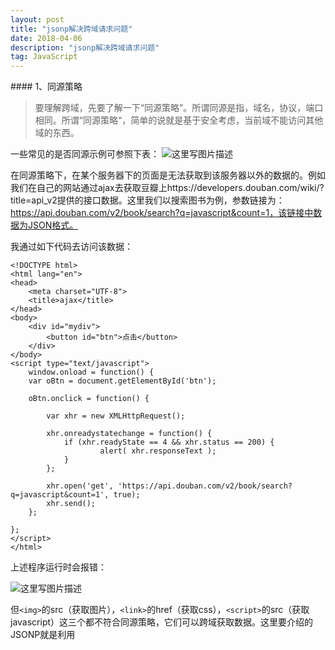 ```yaml
---
layout: post
title: "jsonp解决跨域请求问题"
date: 2018-04-06
description: "jsonp解决跨域请求问题"
tag: JavaScript
---
```


﻿#### 1、同源策略

> 要理解跨域，先要了解一下“同源策略”。所谓同源是指，域名，协议，端口相同。所谓“同源策略“，简单的说就是基于安全考虑，当前域不能访问其他域的东西。

一些常见的是否同源示例可参照下表：
![这里写图片描述](https://img-blog.csdn.net/20180406171929158?watermark/2/text/aHR0cHM6Ly9ibG9nLmNzZG4ubmV0L2hhb2FpcWlhbg==/font/5a6L5L2T/fontsize/400/fill/I0JBQkFCMA==/dissolve/70)

在同源策略下，在某个服务器下的页面是无法获取到该服务器以外的数据的。例如我们在自己的网站通过ajax去获取豆瓣上https://developers.douban.com/wiki/?title=api_v2提供的接口数据。这里我们以搜索图书为例，参数链接为：https://api.douban.com/v2/book/search?q=javascript&count=1，该链接中数据为JSON格式。

我通过如下代码去访问该数据：


```
<!DOCTYPE html>
<html lang="en">
<head>
    <meta charset="UTF-8">
    <title>ajax</title>
</head>
<body>
    <div id="mydiv">
        <button id="btn">点击</button>
    </div>
</body>
<script type="text/javascript">
    window.onload = function() {
    var oBtn = document.getElementById('btn');

    oBtn.onclick = function() {

        var xhr = new XMLHttpRequest();

        xhr.onreadystatechange = function() {
            if (xhr.readyState == 4 && xhr.status == 200) {
                    alert( xhr.responseText );
            }
        };

        xhr.open('get', 'https://api.douban.com/v2/book/search?q=javascript&count=1', true);
        xhr.send();
    };

};
</script>
</html>
```
上述程序运行时会报错：

![这里写图片描述](https://img-blog.csdn.net/2018040617224329?watermark/2/text/aHR0cHM6Ly9ibG9nLmNzZG4ubmV0L2hhb2FpcWlhbg==/font/5a6L5L2T/fontsize/400/fill/I0JBQkFCMA==/dissolve/70)

但`<img>`的src（获取图片），`<link>`的href（获取css），`<script>`的src（获取javascript）这三个都不符合同源策略，它们可以跨域获取数据。这里要介绍的JSONP就是利用<script>的src来实现跨域获取数据的。

#### 2、JSONP

> JSONP 是 JSON with padding（填充式 JSON 或参数式 JSON）的简写。

JSONP实现跨域请求的原理简单的说，就是动态创建`<script>`标签，然后利用`<script>`的src 不受同源策略约束来跨域获取数据。

JSONP 由两部分组成：回调函数和数据。回调函数是当响应到来时应该在页面中调用的函数。回调函数的名字一般是在请求中指定的。而数据就是传入回调函数中的 JSON 数据。

动态创建`<script>`标签，设置其src，回调函数在src中设置：

```
var script = document.createElement("script");
script.src = "https://api.douban.com/v2/book/search?q=javascript&count=1&callback=handleResponse";
document.body.insertBefore(script, document.body.firstChild);
```
在页面中，返回的JSON作为参数传入回调函数中，我们通过回调函数来来操作数据。

```
function handleResponse(response){
    // 对response数据进行操作代码
}
```
了解了JSONP的基本使用方法，我们在实现上面通过ajax调用豆瓣接口的需求，实现代码如下：

```
<!DOCTYPE html>
<html lang="en">
<head>
    <meta charset="UTF-8">
    <title>JSONP实现跨域2</title>
</head>
<body>
    <div id="mydiv">
        <button id="btn">点击</button>
    </div>
</body>
<script type="text/javascript">
    function handleResponse(response){
            console.log(response);
    }
</script>
<script type="text/javascript">
    window.onload = function() {

    var oBtn = document.getElementById('btn');

    oBtn.onclick = function() {     

        var script = document.createElement("script");
        script.src = "https://api.douban.com/v2/book/search?q=javascript&count=1&callback=handleResponse";
        document.body.insertBefore(script, document.body.firstChild);   
    };
};
</script>
</html>
```
JSONP目前还是比较流行的跨域方式，虽然JSONP使用起来方便，但是也存在一些问题：

> 首先， JSONP 是从其他域中加载代码执行。如果其他域不安全，很可能会在响应中夹带一些恶意代码，而此时除了完全放弃 JSONP调用之外，没有办法追究。因此在使用不是你自己运维的 Web 服务时，一定得保证它安全可靠。
> 其次，要确定 JSONP 请求是否失败并不容易。虽然 HTML5 给`<script>`元素新增了一个onerror事件处理程序，但目前还没有得到任何浏览器支持。为此，开发人员不得不使用计时器检测指定时间内是否接收到了响应。

#### 3、jQuery封装JSONP

对于经常用jQuery的开发者来说，能注意到jQuery封装的`$.ajax`中有一个dataType属性，如果将该属性设置成`dataType:"jsonp"`，就能实现JSONP跨域了。需要了解的一点是，虽然jQuery将JSONP封装在`$.ajax`中，但是其本质与`$.ajax`不一样。

通过jQuery的$.ajax实现跨域的代码参考如下：

```
<!DOCTYPE html>
<html lang="en">
<head>
    <meta charset="UTF-8">
    <title>jQuery实现JSONP</title>
</head>
<body>
    <div id="mydiv">
        <button id="btn">点击</button>
    </div>
</body>
<script type="text/javascript" src="https://code.jquery.com/jquery-3.1.0.min.js"></script>
<script type="text/javascript">
    $(function(){
        $("#btn").click(function(){

            $.ajax({
                async : true,
                url : "https://api.douban.com/v2/book/search",
                type : "GET",
                dataType : "jsonp", // 返回的数据类型，设置为JSONP方式
                jsonp : 'callback', //指定一个查询参数名称来覆盖默认的 jsonp 回调参数名 callback
                jsonpCallback: 'handleResponse', //设置回调函数名
                data : {
                    q : "javascript",
                    count : 1
                },
                success: function(response, status, xhr){
                    console.log('状态为：' + status + ',状态是：' + xhr.statusText);
                    console.log(response);
                }
            });
        });
    });
</script>
</html>
```

最后的结果与JavaScript通过动态添加`<script>`标签得到的结果是一样的。
![这里写图片描述](https://img-blog.csdn.net/20180406173022972?watermark/2/text/aHR0cHM6Ly9ibG9nLmNzZG4ubmV0L2hhb2FpcWlhbg==/font/5a6L5L2T/fontsize/400/fill/I0JBQkFCMA==/dissolve/70)

#### 4.通过$.getJSON(）

利用getJSON来实现，只要在地址中加上callback=?参数即可，参考代码如下：

```
var url = "https://api.douban.com/v2/book/search?q=javascript&count=1&callback=?"
$.getJSON(url, function(data){
       console.log(data);
});
```
这样也能实现跨域的功能。

转载出处：https://blog.csdn.net/u014607184/article/details/52027879

转载请注明：[化风的博客](http://ChhXin.github.io) » [jsonp解决跨域请求问题](/2018/04/jsonp解决跨域请求问题/)  
